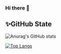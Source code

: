 ### Hi there 👋

## ✨GitHub State
![Anurag's GitHub stats](https://github-readme-stats.vercel.app/api?username=rkdwldns00&show_icons=true&theme=radical&count_private=true)<br>

[![Top Langs](https://github-readme-stats.vercel.app/api/top-langs/?username=rkdwldns00&layout=compact)](https://github.com/rkdwldns00/github-readme-stats)

<!--
**rkdwldns00/rkdwldns00** is a ✨ _special_ ✨ repository because its `README.md` (this file) appears on your GitHub profile.

Here are some ideas to get you started:



- 🔭 I’m currently working on ...
- 🌱 I’m currently learning ...
- 👯 I’m looking to collaborate on ...
- 🤔 I’m looking for help with ...
- 💬 Ask me about ...
- 📫 How to reach me: ...
- 😄 Pronouns: ...
- ⚡ Fun fact: ...
-->

